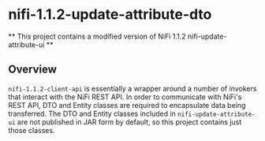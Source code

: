 nifi-1.1.2-update-attribute-dto
===============================

** This project contains a modified version of NiFi 1.1.2 nifi-update-attribute-ui **

Overview
--------

`nifi-1.1.2-client-api` is essentially a wrapper around a number of invokers that interact with the NiFi REST API.
In order to communicate with NiFi's REST API, DTO and Entity classes are required to encapsulate data being transferred.
The DTO and Entity classes included in `nifi-update-attribute-ui` are not published in JAR form by default, so this project
contains just those classes.
